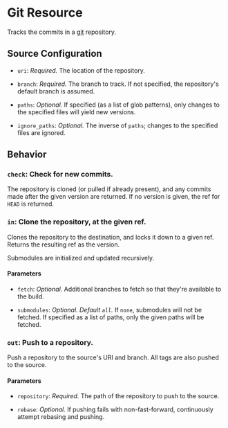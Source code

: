 # Git Resource

Tracks the commits in a [git](http://git-scm.com/) repository.

## Source Configuration

* `uri`: *Required.* The location of the repository.

* `branch`: *Required.* The branch to track. If not specified, the
repository's default branch is assumed.

* `paths`: *Optional.* If specified (as a list of glob patterns), only
changes to the specified files will yield new versions.

* `ignore_paths`: *Optional.* The inverse of `paths`; changes to the
specified files are ignored.


## Behavior

### `check`: Check for new commits.

The repository is cloned (or pulled if already present), and any commits
made after the given version are returned. If no version is given, the ref
for `HEAD` is returned.


### `in`: Clone the repository, at the given ref.

Clones the repository to the destination, and locks it down to a given ref.
Returns the resulting ref as the version.

Submodules are initialized and updated recursively.


#### Parameters

* `fetch`: *Optional.* Additional branches to fetch so that they're
available to the build.

* `submodules`: *Optional. Default `all`.* If `none`, submodules will not be
fetched. If specified as a list of paths, only the given paths will be
fetched.


### `out`: Push to a repository.

Push a repository to the source's URI and branch. All tags are also pushed
to the source.

#### Parameters

* `repository`: *Required.* The path of the repository to push to the source.

* `rebase`: *Optional.* If pushing fails with non-fast-forward, continuously
attempt rebasing and pushing.
